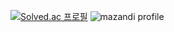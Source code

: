  [![Solved.ac
  프로필](http://mazassumnida.wtf/api/v2/generate_badge?boj=totwjfakd)](https://solved.ac/totwjfakd)
  ![mazandi profile](http://mazandi.herokuapp.com/api?handle=totwjfakd&theme=cold)

